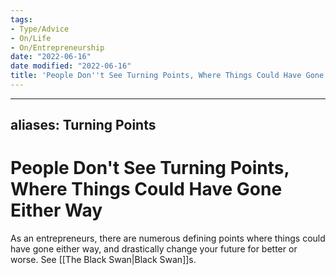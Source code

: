 ```yaml
---
tags:
- Type/Advice
- On/Life
- On/Entrepreneurship
date: "2022-06-16"
date modified: "2022-06-16"
title: 'People Don''t See Turning Points, Where Things Could Have Gone Either Way'
---
```


---
aliases: Turning Points
---

# People Don't See Turning Points, Where Things Could Have Gone Either Way
As an entrepreneurs, there are numerous defining points where things could have gone either way, and drastically change your future for better or worse. See [[The Black Swan|Black Swan]]s.
